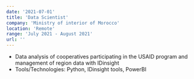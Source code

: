 ```yaml
---
date: '2021-07-01'
title: 'Data Scientist'
company: 'Ministry of interior of Morocco'
location: 'Remote'
range: 'July 2021 - August 2021'
url: ''
---
```


- Data analysis of cooperatives participating in the USAID program and management of region data with IDinsight
- Tools/Technologies: Python, IDinsight tools, PowerBI